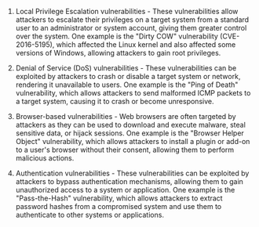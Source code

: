 <ol>
<li>
<p>Local Privilege Escalation vulnerabilities - These vulnerabilities allow attackers to escalate their privileges on a target system from a standard user to an administrator or system account, giving them greater control over the system. One example is the "Dirty COW" vulnerability (CVE-2016-5195), which affected the Linux kernel and also affected some versions of Windows, allowing attackers to gain root privileges.</p>
</li>
<li>
<p>Denial of Service (DoS) vulnerabilities - These vulnerabilities can be exploited by attackers to crash or disable a target system or network, rendering it unavailable to users. One example is the "Ping of Death" vulnerability, which allows attackers to send malformed ICMP packets to a target system, causing it to crash or become unresponsive.</p>
</li>
<li>
<p>Browser-based vulnerabilities - Web browsers are often targeted by attackers as they can be used to download and execute malware, steal sensitive data, or hijack sessions. One example is the "Browser Helper Object" vulnerability, which allows attackers to install a plugin or add-on to a user's browser without their consent, allowing them to perform malicious actions.</p>
</li>
<li>
<p>Authentication vulnerabilities - These vulnerabilities can be exploited by attackers to bypass authentication mechanisms, allowing them to gain unauthorized access to a system or application. One example is the "Pass-the-Hash" vulnerability, which allows attackers to extract password hashes from a compromised system and use them to authenticate to other systems or applications.</p>
</li>
</ol>

